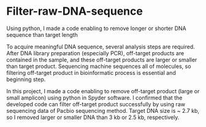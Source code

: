 # Filter-raw-DNA-sequence
Using python, I made a code enabling to remove longer or shorter DNA sequence than target length

To acquire meaningful DNA sequence, several analysis steps are required. After DNA library preparation (especially PCR), off-target products are contained in the sample, and these off-target products are larger or smaller than target product. Sequencing machine sequences all of molecules, so filtering off-target product in bioinformatic process is essential and beginning step.

In this project, I made a code enabling to remove off-target product (large or small amplicon) using python in Spyder software. I confirmed that the developed code can filter off-target product successfully by using raw sequencing data of Pacbio sequencing method. Target DNA size is ~ 2.7 kb, so I removed larger or smaller DNA than 3 kb or 2.5 kb, respectively. 

